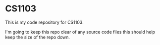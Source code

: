 # CS1103
This is my code repository for CS1103.

I'm going to keep this repo clear of any source code files this should help keep the size of the repo down.
